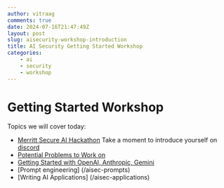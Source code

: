 ```yaml
---
author: vitraag
comments: true
date: 2024-07-16T21:47:49Z
layout: post
slug: aisecurity-workshop-introduction
title: AI Security Getting Started Workshop
categories:
    - ai
    - security
    - workshop
---
```

# Getting Started Workshop

Topics we will cover today:
- [Merritt Secure AI Hackathon](https://lu.ma/koeheq2y)
  Take a moment to introduce yourself on [discord](https://discord.gg/WCgM7ddMyH)
- [Potential Problems to Work on](/aisec-potential-problems)
- [Getting Started with OpenAI, Anthropic, Gemini](/aisec-getting-started)
- [Prompt engineering] (/aisec-prompts)
- [Writing AI Applications] (/aisec-applications)
